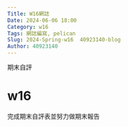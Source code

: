 ```yaml
---
Title: W16網誌
Date: 2024-06-06 18:00
Category: w16
Tags: 網誌編寫, pelican
Slug: 2024-Spring-w16  40923140-blog 
Author: 40923140
---
```


期末自評

<!-- PELICAN_END_SUMMARY -->

# w16
完成期末自評表並努力做期末報告

